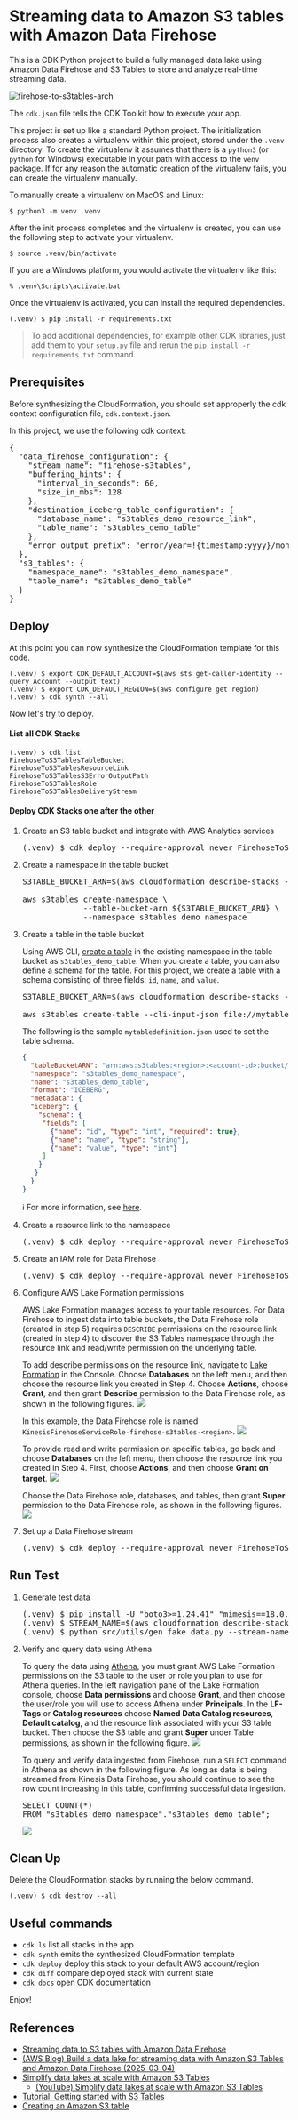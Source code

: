 
# Streaming data to Amazon S3 tables with Amazon Data Firehose

This is a CDK Python project to build a fully managed data lake using Amazon Data Firehose and S3 Tables to store and analyze real-time streaming data.

![firehose-to-s3tables-arch](./firehose-to-s3tables-arch.svg)

The `cdk.json` file tells the CDK Toolkit how to execute your app.

This project is set up like a standard Python project.  The initialization
process also creates a virtualenv within this project, stored under the `.venv`
directory.  To create the virtualenv it assumes that there is a `python3`
(or `python` for Windows) executable in your path with access to the `venv`
package. If for any reason the automatic creation of the virtualenv fails,
you can create the virtualenv manually.

To manually create a virtualenv on MacOS and Linux:

```
$ python3 -m venv .venv
```

After the init process completes and the virtualenv is created, you can use the following
step to activate your virtualenv.

```
$ source .venv/bin/activate
```

If you are a Windows platform, you would activate the virtualenv like this:

```
% .venv\Scripts\activate.bat
```

Once the virtualenv is activated, you can install the required dependencies.

```
(.venv) $ pip install -r requirements.txt
```

> To add additional dependencies, for example other CDK libraries, just add
them to your `setup.py` file and rerun the `pip install -r requirements.txt`
command.

## Prerequisites

Before synthesizing the CloudFormation, you should set approperly the cdk context configuration file, `cdk.context.json`.

In this project, we use the following cdk context:
<pre>
{
  "data_firehose_configuration": {
    "stream_name": "firehose-s3tables",
    "buffering_hints": {
      "interval_in_seconds": 60,
      "size_in_mbs": 128
    },
    "destination_iceberg_table_configuration": {
      "database_name": "s3tables_demo_resource_link",
      "table_name": "s3tables_demo_table"
    },
    "error_output_prefix": "error/year=!{timestamp:yyyy}/month=!{timestamp:MM}/day=!{timestamp:dd}/hour=!{timestamp:HH}/!{firehose:error-output-type}"
  },
  "s3_tables": {
    "namespace_name": "s3tables_demo_namespace",
    "table_name": "s3tables_demo_table"
  }
}
</pre>

## Deploy

At this point you can now synthesize the CloudFormation template for this code.

```
(.venv) $ export CDK_DEFAULT_ACCOUNT=$(aws sts get-caller-identity --query Account --output text)
(.venv) $ export CDK_DEFAULT_REGION=$(aws configure get region)
(.venv) $ cdk synth --all
```

Now let's try to deploy.

#### List all CDK Stacks

```
(.venv) $ cdk list
FirehoseToS3TablesTableBucket
FirehoseToS3TablesResourceLink
FirehoseToS3TablesS3ErrorOutputPath
FirehoseToS3TablesRole
FirehoseToS3TablesDeliveryStream
```

#### Deploy CDK Stacks one after the other

1. Create an S3 table bucket and integrate with AWS Analytics services
   <pre>
   (.venv) $ cdk deploy --require-approval never FirehoseToS3TablesTableBucket
   </pre>
2. Create a namespace in the table bucket
   <pre>
   S3TABLE_BUCKET_ARN=$(aws cloudformation describe-stacks --stack-name FirehoseToS3TablesTableBucket | jq -r '.Stacks[0].Outputs[] | select(.OutputKey == "S3TableBucketArn") | .OutputValue')

   aws s3tables create-namespace \
                --table-bucket-arn ${S3TABLE_BUCKET_ARN} \
                --namespace s3tables_demo_namespace
   </pre>
3. Create a table in the table bucket

   Using AWS CLI, [create a table](https://docs.aws.amazon.com/AmazonS3/latest/userguide/s3-tables-create.html) in the existing namespace in the table bucket as `s3tables_demo_table`. When you create a table, you can also define a schema for the table. For this project, we create a table with a schema consisting of three fields: `id`, `name`, and `value`.
   <pre>
   S3TABLE_BUCKET_ARN=$(aws cloudformation describe-stacks --stack-name FirehoseToS3TablesTableBucket | jq -r '.Stacks[0].Outputs[] | select(.OutputKey == "S3TableBucketArn") | .OutputValue')

   aws s3tables create-table --cli-input-json file://mytabledefinition.json
   </pre>
   The following is the sample `mytabledefinition.json` used to set the table schema.
   ```json
   {
     "tableBucketARN": "arn:aws:s3tables:<region>:<account-id>:bucket/<s3tablebucket>",
     "namespace": "s3tables_demo_namespace",
     "name": "s3tables_demo_table",
     "format": "ICEBERG",
     "metadata": {
     "iceberg": {
       "schema": {
        "fields": [
          {"name": "id", "type": "int", "required": true},
          {"name": "name", "type": "string"},
          {"name": "value", "type": "int"}
        ]
       }
      }
     }
   }
   ```
   :information_source: For more information, see [here](https://docs.aws.amazon.com/AmazonS3/latest/userguide/s3-tables-create.html).
4. Create a resource link to the namespace
   <pre>
   (.venv) $ cdk deploy --require-approval never FirehoseToS3TablesResourceLink
   </pre>
5. Create an IAM role for Data Firehose
   <pre>
   (.venv) $ cdk deploy --require-approval never FirehoseToS3TablesS3ErrorOutputPath FirehoseToS3TablesRole
   </pre>
6. Configure AWS Lake Formation permissions

   AWS Lake Formation manages access to your table resources. For Data Firehose to ingest data into table buckets, the Data Firehose role (created in step 5) requires `DESCRIBE` permissions on the resource link (created in step 4) to discover the S3 Tables namespace through the resource link and read/write permission on the underlying table.

   To add describe permissions on the resource link, navigate to [Lake Formation](https://console.aws.amazon.com/lakeformation/) in the Console. Choose **Databases** on the left menu, and then choose the resource link you created in Step 4. Choose **Actions**, choose **Grant**, and then grant **Describe** permission to the Data Firehose role, as shown in the following figures.
   ![](./assets/aws_lakeformation_data_catalog_grant.png)

   In this example, the Data Firehose role is named `KinesisFirehoseServiceRole-firehose-s3tables-<region>`.
   ![](./assets/aws_lakeformation_grant_permissions_on_resource_link.png)

   To provide read and write permission on specific tables, go back and choose **Databases** on the left menu, then choose the resource link you created in Step 4. First, choose **Actions**, and then choose **Grant on target**.
   ![](./assets/aws_lakeformation_data_catalog_grant_on_target.png)

   Choose the Data Firehose role, databases, and tables, then grant **Super** permission to the Data Firehose role, as shown in the following figures.
   ![](./assets/aws_lakeformation_grant_permissions_on_s3table.png)
7. Set up a Data Firehose stream
   <pre>
   (.venv) $ cdk deploy --require-approval never FirehoseToS3TablesDeliveryStream
   </pre>

## Run Test

1. Generate test data
   <pre>
   (.venv) $ pip install -U "boto3>=1.24.41" "mimesis==18.0.0"
   (.venv) $ STREAM_NAME=$(aws cloudformation describe-stacks --stack-name FirehoseToS3TablesDeliveryStream | jq -r '.Stacks[0].Outputs[] | select(.OutputKey == "DataFirehoseStreamName") | .OutputValue')
   (.venv) $ python src/utils/gen_fake_data.py --stream-name ${STREAM_NAME} --console
   </pre>
2. Verify and query data using Athena

   To query the data using [Athena](https://console.aws.amazon.com/athena/home), you must grant AWS Lake Formation permissions on the S3 table to the user or role you plan to use for Athena queries. In the left navigation pane of the Lake Formation console, choose **Data permissions** and choose **Grant**, and then choose the user/role you will use to access Athena under **Principals**. In the **LF-Tags** or **Catalog resources** choose **Named Data Catalog resources**, **Default catalog**, and the resource link associated with your S3 table bucket. Then choose the S3 table and grant **Super** under Table permissions, as shown in the following figure.
   ![](./assets/aws_lakeformation_grant_permissions_to_user.png)

   To query and verify data ingested from Firehose, run a `SELECT` command in Athena as shown in the following figure. As long as data is being streamed from Kinesis Data Firehose, you should continue to see the row count increasing in this table, confirming successful data ingestion.
   <pre>
   SELECT COUNT(*)
   FROM "s3tables_demo_namespace"."s3tables_demo_table";
   </pre>

   ![](./assets/amazon_athena_query_results.png)

## Clean Up

Delete the CloudFormation stacks by running the below command.

```
(.venv) $ cdk destroy --all
```

## Useful commands

 * `cdk ls`          list all stacks in the app
 * `cdk synth`       emits the synthesized CloudFormation template
 * `cdk deploy`      deploy this stack to your default AWS account/region
 * `cdk diff`        compare deployed stack with current state
 * `cdk docs`        open CDK documentation

Enjoy!

## References

 * [Streaming data to S3 tables with Amazon Data Firehose](https://docs.aws.amazon.com/AmazonS3/latest/userguide/s3-tables-integrating-firehose.html)
 * [(AWS Blog) Build a data lake for streaming data with Amazon S3 Tables and Amazon Data Firehose (2025-03-04)](https://aws.amazon.com/blogs/storage/build-a-data-lake-for-streaming-data-with-amazon-s3-tables-and-amazon-data-firehose/)
 * [Simplify data lakes at scale with Amazon S3 Tables](https://community.aws/content/2unzJtZ4QhdCa5dVUnPFCohLcHi)
   * [(YouTube) Simplify data lakes at scale with Amazon S3 Tables](https://youtu.be/gXQE5LgpooY)
 * [Tutorial: Getting started with S3 Tables](https://docs.aws.amazon.com/AmazonS3/latest/userguide/s3-tables-getting-started.html)
 * [Creating an Amazon S3 table](https://docs.aws.amazon.com/AmazonS3/latest/userguide/s3-tables-create.html)
